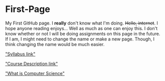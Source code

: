 # First-Page
My First GitHub page. I **really** don't know what I'm doing. ~~Hello, internet~~.
I hope anyone reading enjoys... Well as much as one can enjoy this. I don't know whether or not I will be doing assignments on this page in the future. If I am, I might need to change the name or make a new page. Though, I think changing the name would be much easier.

["Syllabus link"](syllabus.md)

["Course Description link"](course-description.md)

["What is Computer Science"](https://github.com/ramperdan000/What-is-Computer-Science/blob/master/README.md#what-is-computer-science)
